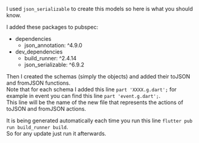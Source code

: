 I used `json_serializable` to create this models so here is what you should know.

I added these packages to pubspec:

- dependencies
    - json_annotation: ^4.9.0
- dev_dependencies
    - build_runner: ^2.4.14
    - json_serializable: ^6.9.2

Then I created the schemas (simply the objects) and added their toJSON and fromJSON functions.  
Note that for each schema I added this line `part 'XXXX.g.dart';` for example in event you can find
this line `part 'event.g.dart';`.  
This line will be the name of the new file that represents the actions of toJSON and fromJSON
actions.

It is being generated automatically each time you run this line
`flutter pub run build_runner build`.  
So for any update just run it afterwards.